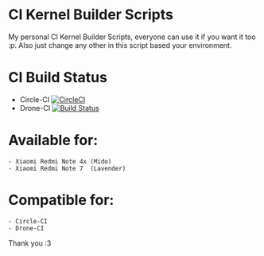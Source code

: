 # CI Kernel Builder Scripts

My personal CI Kernel Builder Scripts, everyone can use it if you want it too :p. 
Also just change any other in this script based your environment. 

# CI Build Status
- Circle-CI   [![CircleCI](https://circleci.com/gh/Nicklas373/build_kernel.svg?style=svg)](https://circleci.com/gh/Nicklas373/build_kernel)
- Drone-CI    [![Build Status](https://cloud.drone.io/api/badges/drone-mirror/Drone-CI/status.svg)](https://cloud.drone.io/drone-mirror/Drone-CI)

# Available for:
	- Xiaomi Redmi Note 4x (Mido)
	- Xiaomi Redmi Note 7  (Lavender)

# Compatible for:
	- Circle-CI
	- Drone-CI

Thank you :3
